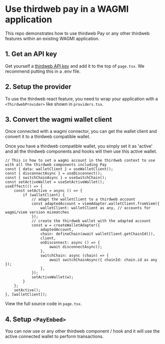 # Use thirdweb pay in a WAGMI application

This repo demonstrates how to use thirdweb Pay or any other thirdweb features within an existing WAGMI application.

## 1. Get an API key

Get yourself a [thirdweb API key](https://thirdweb.com/dashboard/settings/api-keys) and add it to the top of `page.tsx`. We recommend putting this in a .env file.

## 2. Setup the provider

To use the thirdweb react feature, you need to wrap your application with a `<ThirdwebProvider>` like shown in `providers.tsx`.

## 3. Convert the wagmi wallet client

Once connected with a wagmi connector, you can get the wallet client and convert it to a thirdweb compatible wallet.

Once you have a thirdweb compatible wallet, you simply set it as 'active' and all the thirdweb components and hooks will then use this active wallet.

```tsx
// This is how to set a wagmi account in the thirdweb context to use with all the thirdweb components including Pay
const { data: walletClient } = useWalletClient();
const { disconnectAsync } = useDisconnect();
const { switchChainAsync } = useSwitchChain();
const setActiveWallet = useSetActiveWallet();
useEffect(() => {
    const setActive = async () => {
        if (walletClient) {
            // adapt the walletClient to a thirdweb account
            const adaptedAccount = viemAdapter.walletClient.fromViem({
                walletClient: walletClient as any, // accounts for wagmi/viem version mismatches
            });
            // create the thirdweb wallet with the adapted account
            const w = createWalletAdapter({
                adaptedAccount,
                chain: defineChain(await walletClient.getChainId()),
                client,
                onDisconnect: async () => {
                    await disconnectAsync();
                },
                switchChain: async (chain) => {
                    await switchChainAsync({ chainId: chain.id as any });
                },
            });
            setActiveWallet(w);
        }
    };
    setActive();
}, [walletClient]);
```

View the full source code in `page.tsx`.

## 4. Setup `<PayEmbed>`

You can now use <PayEmbed> or any other thirdweb component / hook and it will use the active connected wallet to perform transactions.